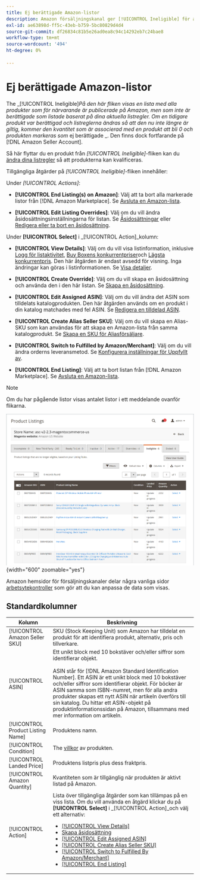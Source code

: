 ```yaml
---
title: Ej berättigade Amazon-listor
description: Amazon försäljningskanal ger [!UICONTROL Ineligible] för att hjälpa dig att hantera objekt är inte berättigade som en lista baserat på dina aktuella listregler.
exl-id: ae63898d-ff5c-43eb-b759-5bc80829d4d4
source-git-commit: df26834c81b5e26ad0ea8c94c14292eb7c24bae8
workflow-type: tm+mt
source-wordcount: '494'
ht-degree: 0%

---
```


# Ej berättigade Amazon-listor

The _[!UICONTROL Ineligible]_På den här fliken visas en lista med alla produkter som för närvarande är publicerade på Amazon, men som inte är berättigade som listade baserat på dina aktuella listregler. Om en tidigare produkt var berättigad och listreglerna ändras så att den nu inte längre är giltig, kommer den kvantitet som är associerad med en produkt att bli 0 och produkten markeras som_ ej berättigade _. Den finns dock fortfarande på [!DNL Amazon Seller Account].

Så här flyttar du en produkt från _[!UICONTROL Ineligible]_-fliken kan du [ändra dina listregler](./listing-rules.md) så att produkterna kan kvalificeras.

Tillgängliga åtgärder på _[!UICONTROL Ineligible]_-fliken innehåller:

Under _[!UICONTROL Actions]_:

- **[!UICONTROL End Listing(s) on Amazon]**: Välj att ta bort alla markerade listor från [!DNL Amazon Marketplace]. Se [Avsluta en Amazon-lista](./end-listings-manually.md).

- **[!UICONTROL Edit Listing Overrides]**: Välj om du vill ändra åsidosättningsinställningarna för listan. Se [Åsidosättningar](./overrides.md) eller [Redigera eller ta bort en åsidosättning](./creating-editing-overrides.md#edit-override-single-listing).

Under **[!UICONTROL Select]** i _[!UICONTROL Action]_kolumn:

- **[!UICONTROL View Details]**: Välj om du vill visa listinformation, inklusive [Logg för listaktivitet](./product-listing-details.md#listing-activity-log), [Buy Boxens konkurrentpriser](./product-listing-details.md#buy-box-competitor-pricing)och [Lägsta konkurrentpris](./product-listing-details.md#lowest-competitor-pricing). Den här åtgärden är endast avsedd för visning. Inga ändringar kan göras i listinformationen. Se [Visa detaljer](./product-listing-details.md).

- **[!UICONTROL Create Override]**: Välj om du vill skapa en åsidosättning och använda den i den här listan. Se [Skapa en åsidosättning](./creating-editing-overrides.md).

- **[!UICONTROL Edit Assigned ASIN]**: Välj om du vill ändra det ASIN som tilldelats katalogprodukten. Den här åtgärden används om en produkt i din katalog matchades med fel ASIN. Se [Redigera en tilldelad ASIN](./edit-assigned-asin.md).

- **[!UICONTROL Create Alias Seller SKU]**: Välj om du vill skapa en Alias-SKU som kan användas för att skapa en Amazon-lista från samma katalogprodukt. Se [Skapa en SKU för Aliasförsäljare](./create-alias-seller-sku.md).

- **[!UICONTROL Switch to Fulfilled by Amazon/Merchant]**: Välj om du vill ändra orderns leveransmetod. Se [Konfigurera inställningar för Uppfyllt av](./fulfilled-by.md#configure-fulfilled-by-settings).

- **[!UICONTROL End Listing]**: Välj att ta bort listan från [!DNL Amazon Marketplace]. Se [Avsluta en Amazon-lista](./end-listings-manually.md).

>[!NOTE]
>Om du har pågående listor visas antalet listor i ett meddelande ovanför flikarna.

![Ej berättigade Amazon-listor](assets/amazon-ineligible-listings.png){width="600" zoomable="yes"}

Amazon hemsidor för försäljningskanaler delar några vanliga sidor [arbetsytekontroller](./workspace-controls.md) som gör att du kan anpassa de data som visas.

## Standardkolumner

| Kolumn | Beskrivning |
|--- |--- |
| [!UICONTROL Amazon Seller SKU] | SKU (Stock Keeping Unit) som Amazon har tilldelat en produkt för att identifiera produkt, alternativ, pris och tillverkare. |
| [!UICONTROL ASIN] | Ett unikt block med 10 bokstäver och/eller siffror som identifierar objekt.<br><br>ASIN står för [!DNL Amazon Standard Identification Number]. Ett ASIN är ett unikt block med 10 bokstäver och/eller siffror som identifierar objekt. För böcker är ASIN samma som ISBN-numret, men för alla andra produkter skapas ett nytt ASIN när artikeln överförs till sin katalog. Du hittar ett ASIN-objekt på produktinformationssidan på Amazon, tillsammans med mer information om artikeln. |
| [!UICONTROL Product Listing Name] | Produktens namn. |
| [!UICONTROL Condition] | The [villkor](./product-listing-condition.md) av produkten. |
| [!UICONTROL Landed Price] | Produktens listpris plus dess fraktpris. |
| [!UICONTROL Amazon Quantity] | Kvantiteten som är tillgänglig när produkten är aktivt listad på Amazon. |
| [!UICONTROL Action] | Lista över tillgängliga åtgärder som kan tillämpas på en viss lista. Om du vill använda en åtgärd klickar du på **[!UICONTROL Select]** i _[!UICONTROL Action]_och välj ett alternativ:<ul><li>[[!UICONTROL View Details]](./product-listing-details.md)</li><li>[Skapa åsidosättning](./creating-editing-overrides.md)</li><li>[[!UICONTROL Edit Assigned ASIN]](./edit-assigned-asin.md)</li><li>[[!UICONTROL Create Alias Seller SKU]](./create-alias-seller-sku.md#region-specific)</li><li>[[!UICONTROL Switch to Fulfilled By Amazon/Merchant]](./fulfilled-by.md#configure-fulfilled-by-settings)</li><li>[[!UICONTROL End Listing]](./end-listings-manually.md)</li></ul> |

